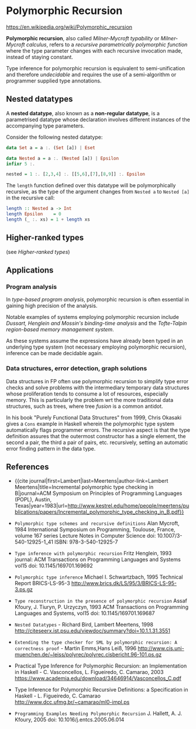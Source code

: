 # Polymorphic Recursion

https://en.wikipedia.org/wiki/Polymorphic_recursion

**Polymorphic recursion**, also called *Milner-Mycroft typability* or *Milner-Mycroft calculus*, refers to a *recursive parametrically polymorphic function* where the type parameter changes with each recursive invocation made, instead of staying constant.

Type inference for polymorphic recursion is equivalent to semi-unification and therefore *undecidable* and requires the use of a semi-algorithm or programmer supplied type annotations.

## Nested datatypes

A **nested datatype**, also known as a **non-regular datatype**, is a parametrised datatype whose declaration involves different instances of the accompanying type parameters.

Consider the following nested datatype:

```hs
data Set a = a :. (Set [a]) | Eset

data Nested a = a :. (Nested [a]) | Epsilon
infixr 5 :.

nested = 1 :. [2,3,4] :. [[5,6],[7],[8,9]] :. Epsilon
```

The `length` function defined over this datatype will be polymorphically recursive, as the type of the argument changes from `Nested a` to `Nested [a]` in the recursive call:

```hs
length :: Nested a -> Int
length Epsilon    = 0
length (_ :. xs) = 1 + length xs
```


## Higher-ranked types

(see *Higher-ranked types*)


## Applications

### Program analysis

In *type-based program analysis*, polymorphic recursion is often essential in gaining high precision of the analysis.

Notable examples of systems employing polymorphic recursion include *Dussart, Henglein and Mossin's binding-time analysis* and the *Tofte-Talpin region-based memory management system*.

As these systems assume the expressions have already been typed in an underlying type system (not necessary employing polymorphic recursion), inference can be made decidable again.

### Data structures, error detection, graph solutions

Data structures in FP often use polymorphic recursion to simplify type error checks and solve problems with the intermediary temporary data structures whose proliferation tends to consume a lot of resources, especially memory. This is particularly the problem wrt the more traditional data structures, such as trees, where tree *fusion* is a common antidot.

In his book "Purely Functional Data Structures" from 1999, Chris Okasaki gives a `Cons` example in Haskell wherein the polymorphic type system automatically flags programmer errors. The recursive aspect is that the type definition assures that the outermost constructor has a single element, the second a pair, the third a pair of pairs, etc. recursively, setting an automatic error finding pattern in the data type.



## References

* {{cite journal|first=Lambert|last=Meertens|author-link=Lambert Meertens|title=Incremental polymorphic type checking in B|journal=ACM Symposium on Principles of Programming Languages (POPL), Austin, Texas|year=1983|url=http://www.kestrel.edu/home/people/meertens/publications/papers/Incremental_polymorphic_type_checking_in_B.pdf}}

* `Polymorphic type schemes and recursive definitions` Alan Mycroft, 1984
International Symposium on Programming, Toulouse, France, volume 167
series Lecture Notes in Computer Science
doi: 10.1007/3-540-12925-1_41
ISBN: 978-3-540-12925-7

* `Type inference with polymorphic recursion` Fritz Henglein, 1993
journal: ACM Transactions on Programming Languages and Systems vol15
doi: 10.1145/169701.169692

* `Polymorphic type inference` Michael I. Schwartzbach, 1995
Technical Report BRICS-LS-95-3
http://www.brics.dk/LS/95/3/BRICS-LS-95-3.ps.gz

* `Type reconstruction in the presence of polymorphic recursion`
Assaf Kfoury, J. Tiuryn, P. Urzyczyn, 1993
ACM Transactions on Programming Languages and Systems, vol15
doi: 10.1145/169701.169687

* `Nested Datatypes` - Richard Bird, Lambert Meertens, 1998
http://citeseerx.ist.psu.edu/viewdoc/summary?doi=10.1.1.31.3551

* `Extending the type checker for SML by polymorphic recursion: A correctness proof` - Martin Emms,Hans Leiß, 1996
http://www.cis.uni-muenchen.de/~leiss/polyrec/polyrec.cisbericht.96-101.ps.gz

* Practical Type Inference for Polymorphic Recursion: an Implementation in Haskell - C. Vasconcellos, L. Figueiredo, C. Camarao, 2003
https://www.academia.edu/download/34646914/Vasconcellos_C.pdf

* Type Inference for Polymorphic Recursive Definitions: a Specification in Haskell - L. Figueiredo, C. Camarao
http://www.dcc.ufmg.br/~camarao/ml0-impl.ps

* `Programming Examples Needing Polymorphic Recursion`
J. Hallett, A. J. Kfoury, 2005
doi: 10.1016/j.entcs.2005.06.014
